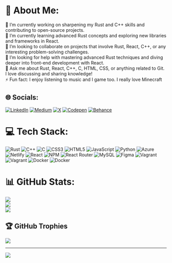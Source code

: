 # 💫 About Me:
🔭 I’m currently working on sharpening my Rust and C++ skills and contributing to open-source projects.<br>🌱 I’m currently learning advanced Rust concepts and exploring new libraries and frameworks in React.<br>👯 I’m looking to collaborate on projects that involve Rust, React, C++, or any interesting problem-solving challenges.<br>🤔 I’m looking for help with mastering advanced Rust techniques and diving deeper into front-end development with React.<br>💬 Ask me about Rust, React, C++, C, HTML, CSS, or anything related to Git. I love discussing and sharing knowledge!<br>⚡ Fun fact: I enjoy listening to music and I game too. I really love Minecraft


## 🌐 Socials:
[![LinkedIn](https://img.shields.io/badge/LinkedIn-%230077B5.svg?logo=linkedin&logoColor=white)](https://www.linkedin.com/in/leon-munene-0a49a8238/) [![Medium](https://img.shields.io/badge/Medium-12100E?logo=medium&logoColor=white)](https://medium.com/@Leonmunene) [![X](https://img.shields.io/badge/X-black.svg?logo=X&logoColor=white)](https://x.com/@leon_nex) [![Codepen](https://img.shields.io/badge/Codepen-000000?style=for-the-badge&logo=codepen&logoColor=white)](https://codepen.io/Leon8M) [![Behance](https://img.shields.io/badge/Behance-1769ff?logo=behance&logoColor=white)](https://www.behance.net/leonmunene) 

# 💻 Tech Stack:
![Rust](https://img.shields.io/badge/rust-%23000000.svg?style=for-the-badge&logo=rust&logoColor=white)
![C++](https://img.shields.io/badge/c++-%2300599C.svg?style=for-the-badge&logo=c%2B%2B&logoColor=white) ![C](https://img.shields.io/badge/c-%2300599C.svg?style=for-the-badge&logo=c&logoColor=white) ![CSS3](https://img.shields.io/badge/css3-%231572B6.svg?style=for-the-badge&logo=css3&logoColor=white) ![HTML5](https://img.shields.io/badge/html5-%23E34F26.svg?style=for-the-badge&logo=html5&logoColor=white) ![JavaScript](https://img.shields.io/badge/javascript-%23323330.svg?style=for-the-badge&logo=javascript&logoColor=%23F7DF1E) ![Python](https://img.shields.io/badge/python-3670A0?style=for-the-badge&logo=python&logoColor=ffdd54) ![Azure](https://img.shields.io/badge/azure-%230072C6.svg?style=for-the-badge&logo=microsoftazure&logoColor=white) ![Netlify](https://img.shields.io/badge/netlify-%23000000.svg?style=for-the-badge&logo=netlify&logoColor=#00C7B7) ![React](https://img.shields.io/badge/react-%2320232a.svg?style=for-the-badge&logo=react&logoColor=%2361DAFB) ![NPM](https://img.shields.io/badge/NPM-%23CB3837.svg?style=for-the-badge&logo=npm&logoColor=white) ![React Router](https://img.shields.io/badge/React_Router-CA4245?style=for-the-badge&logo=react-router&logoColor=white) ![MySQL](https://img.shields.io/badge/mysql-%2300000f.svg?style=for-the-badge&logo=mysql&logoColor=white) ![Figma](https://img.shields.io/badge/figma-%23F24E1E.svg?style=for-the-badge&logo=figma&logoColor=white) ![Vagrant](https://img.shields.io/badge/vagrant-%231563FF.svg?style=for-the-badge&logo=vagrant&logoColor=white) ![Vagrant](https://img.shields.io/badge/vagrant-%231563FF.svg?style=for-the-badge&logo=vagrant&logoColor=white) ![Docker](https://img.shields.io/badge/docker-%230db7ed.svg?style=for-the-badge&logo=docker&logoColor=white) ![Docker](https://img.shields.io/badge/docker-%230db7ed.svg?style=for-the-badge&logo=docker&logoColor=white)
# 📊 GitHub Stats:
![](https://github-readme-stats.vercel.app/api?username=Leon8M&theme=dark&hide_border=false&include_all_commits=true&count_private=true)<br/>
![](https://github-readme-streak-stats.herokuapp.com/?user=Leon8M&theme=dark&hide_border=false)<br/>
![](https://github-readme-stats.vercel.app/api/top-langs/?username=Leon8M&theme=dark&hide_border=false&include_all_commits=true&count_private=true&layout=compact)

## 🏆 GitHub Trophies
![](https://github-profile-trophy.vercel.app/?username=Leon8M&theme=onedark&no-frame=false&no-bg=false&margin-w=4)

---
[![](https://visitcount.itsvg.in/api?id=Leon8M&icon=2&color=9)](https://visitcount.itsvg.in)

<!-- Proudly created with GPRM ( https://gprm.itsvg.in ) -->
